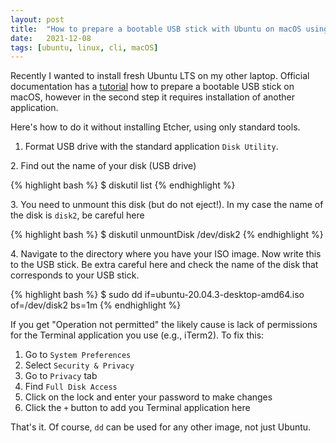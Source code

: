 ```yaml
---
layout: post
title:  "How to prepare a bootable USB stick with Ubuntu on macOS using CLI"
date:   2021-12-08
tags: [ubuntu, linux, cli, macOS]
---
```


Recently I wanted to install fresh Ubuntu LTS on my other laptop. Official documentation has a [tutorial][ubuntu-official-tutorial] how to prepare a bootable USB stick on macOS, however in the second step it requires installation of another application. 

Here's how to do it without installing Etcher, using only standard tools.
1. Format USB drive with the standard application `Disk Utility`.

<!--more-->

2\. Find out the name of your disk (USB drive)

{% highlight bash %}
$ diskutil list
{% endhighlight %}

3\. You need to unmount this disk (but do not eject!). In my case the name of the disk is `disk2`, be careful here

{% highlight bash %}
$ diskutil unmountDisk /dev/disk2
{% endhighlight %}

4\. Navigate to the directory where you have your ISO image. Now write this to the USB stick. Be extra careful here and check the name of the disk that corresponds to your USB stick.

{% highlight bash %}
$ sudo dd if=ubuntu-20.04.3-desktop-amd64.iso of=/dev/disk2 bs=1m
{% endhighlight %}

If you get "Operation not permitted" the likely cause is lack of permissions for the Terminal application you use (e.g., iTerm2). To fix this:

1. Go to `System Preferences`
2. Select `Security & Privacy`
3. Go to `Privacy` tab
4. Find `Full Disk Access`
5. Click on the lock and enter your password to make changes
6. Click the `+` button to add you Terminal application here

That's it. Of course, `dd` can be used for any other image, not just Ubuntu.

[ubuntu-official-tutorial]: https://ubuntu.com/tutorials/create-a-usb-stick-on-macos
